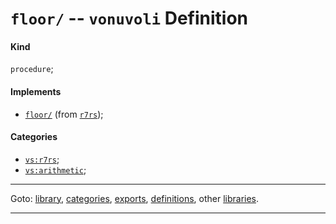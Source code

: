 

<a id='definition__vonuvoli__floor_2f'></a>

# `floor/` -- `vonuvoli` Definition


<a id='definition__vonuvoli__floor_2f__kind'></a>

#### Kind

`procedure`;


<a id='definition__vonuvoli__floor_2f__implements'></a>

#### Implements

 * [`floor/`](../../r7rs/definitions/floor_2f.md#definition__r7rs__floor_2f) (from [`r7rs`](../../r7rs/_index.md#library__r7rs));


<a id='definition__vonuvoli__floor_2f__categories'></a>

#### Categories

 * [`vs:r7rs`](../../vonuvoli/categories/vs_3a_r7rs.md#category__vonuvoli__vs_3a_r7rs);
 * [`vs:arithmetic`](../../vonuvoli/categories/vs_3a_arithmetic.md#category__vonuvoli__vs_3a_arithmetic);

----

Goto: [library](../../vonuvoli/_index.md#library__vonuvoli), [categories](../../vonuvoli/categories/_index.md#toc__vonuvoli__categories), [exports](../../vonuvoli/exports/_index.md#toc__vonuvoli__exports), [definitions](../../vonuvoli/definitions/_index.md#toc__vonuvoli__definitions), other [libraries](../../_libraries.md#toc__libraries).

----

